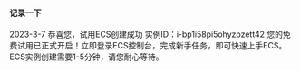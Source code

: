 #### 记录一下
2023-3-7
恭喜您，试用ECS创建成功
实例ID：i-bp1i58pi5ohyzpzett42
您的免费试用已正式开启！立即登录ECS控制台，完成新手任务，即可快速上手ECS。ECS实例创建需要1-5分钟，请您耐心等待。